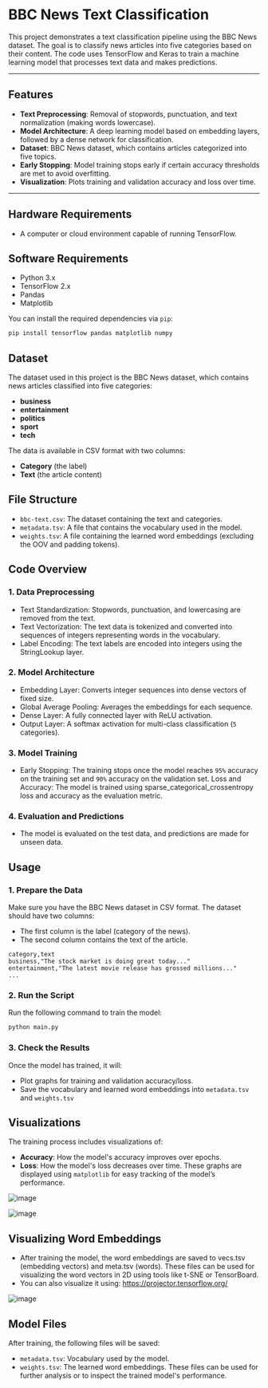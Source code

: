 # BBC News Text Classification

This project  demonstrates a text classification pipeline using the BBC News dataset. The goal is to classify news articles into five categories based on their content. The code uses TensorFlow and Keras to train a machine learning model that processes text data and makes predictions.

---

## Features

- **Text Preprocessing**: Removal of stopwords, punctuation, and text normalization (making words lowercase).
- **Model Architecture**: A deep learning model based on embedding layers, followed by a dense network for classification.
- **Dataset**: BBC News dataset, which contains articles categorized into five topics.
- **Early Stopping**: Model training stops early if certain accuracy thresholds are met to avoid overfitting.
- **Visualization**: Plots training and validation accuracy and loss over time.

---

## Hardware Requirements

- A computer or cloud environment capable of running TensorFlow.

## Software Requirements

- Python 3.x
- TensorFlow 2.x
- Pandas
- Matplotlib

You can install the required dependencies via `pip`:

```bash
pip install tensorflow pandas matplotlib numpy
```

## Dataset
The dataset used in this project is the BBC News dataset, which contains news articles classified into five categories:
- **business**
- **entertainment**
- **politics**
- **sport**
- **tech**

The data is available in CSV format with two columns:
- **Category** (the label)
- **Text** (the article content)

## File Structure
- `bbc-text.csv`: The dataset containing the text and categories.
- `metadata.tsv`: A file that contains the vocabulary used in the model.
- `weights.tsv`: A file containing the learned word embeddings (excluding the OOV and padding tokens).

## Code Overview
### 1. Data Preprocessing
- Text Standardization: Stopwords, punctuation, and lowercasing are removed from the text.
- Text Vectorization: The text data is tokenized and converted into sequences of integers representing words in the vocabulary.
- Label Encoding: The text labels are encoded into integers using the StringLookup layer.
  
### 2. Model Architecture
- Embedding Layer: Converts integer sequences into dense vectors of fixed size.
- Global Average Pooling: Averages the embeddings for each sequence.
- Dense Layer: A fully connected layer with ReLU activation.
- Output Layer: A softmax activation for multi-class classification (`5` categories).
  
### 3. Model Training
- Early Stopping: The training stops once the model reaches `95%` accuracy on the training set and `90%` accuracy on the validation set.
Loss and Accuracy: The model is trained using sparse_categorical_crossentropy loss and accuracy as the evaluation metric.

### 4. Evaluation and Predictions
- The model is evaluated on the test data, and predictions are made for unseen data.

## Usage
### 1. Prepare the Data
Make sure you have the BBC News dataset in CSV format. The dataset should have two columns:
- The first column is the label (category of the news).
- The second column contains the text of the article.
```csv
category,text
business,"The stock market is doing great today..."
entertainment,"The latest movie release has grossed millions..."
...
```
### 2. Run the Script
Run the following command to train the model:
```bash
python main.py
```
### 3. Check the Results
Once the model has trained, it will:
- Plot graphs for training and validation accuracy/loss.
- Save the vocabulary and learned word embeddings into `metadata.tsv` and `weights.tsv`

## Visualizations
The training process includes visualizations of:
- **Accuracy**: How the model's accuracy improves over epochs.
- **Loss**: How the model's loss decreases over time.
These graphs are displayed using `matplotlib` for easy tracking of the model’s performance.

![image](https://github.com/user-attachments/assets/bbdb7005-2f9b-410b-985c-7a9b43470354)


![image](https://github.com/user-attachments/assets/e873bb3b-03e3-49fc-900c-e1cb8e055874)


## Visualizing Word Embeddings
- After training the model, the word embeddings are saved to vecs.tsv (embedding vectors) and meta.tsv (words). These files can be used for visualizing the word vectors in 2D using tools like t-SNE or TensorBoard.
- You can also visualize it using: https://projector.tensorflow.org/

![image](https://github.com/user-attachments/assets/3a6d221b-293e-4a1a-bbd1-486f7ea03dcb)


## Model Files
After training, the following files will be saved:
- `metadata.tsv`: Vocabulary used by the model.
- `weights.tsv`: The learned word embeddings.
These files can be used for further analysis or to inspect the trained model's performance.

